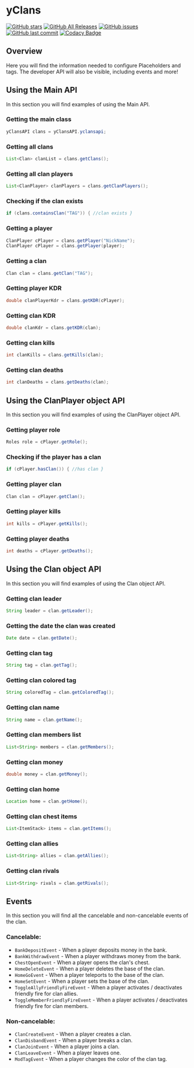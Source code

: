 # yClans

[![GitHub stars](https://img.shields.io/github/stars/yChusy/yclans-api.svg)](https://github.com/yChusy/yclans-api/stargazers)
[![GitHub All Releases](https://img.shields.io/github/downloads/yChusy/yclans-api/total.svg?logoColor=fff)](https://github.com/yChusy/yclans-api/releases/latest)
[![GitHub issues](https://img.shields.io/github/issues-raw/yChusy/yclans-api.svg?label=issues)](https://github.com/yChusy/yclans-api/issues)
[![GitHub last commit](https://img.shields.io/github/last-commit/yChusy/yclans-api.svg)](https://github.com/yChusy/yclans-api/commit)
[![Codacy Badge](https://api.codacy.com/project/badge/Grade/5239a5b8f99b4ed49902b6aaee63f1b2)](https://app.codacy.com/app/yChusy/yclans-api?utm_source=github.com&utm_medium=referral&utm_content=heroslender/HeroMagnata&utm_campaign=Badge_Grade_Dashboard)

## Overview
Here you will find the information needed to configure Placeholders and tags.
The developer API will also be visible, including events and more!


## Using the Main API
In this section you will find examples of using the Main API.

### Getting the main class
```java
yClansAPI clans = yClansAPI.yclansapi;
```

### Getting all clans
```java
List<Clan> clanList = clans.getClans();
```

### Getting all clan players
```java
List<ClanPlayer> clanPlayers = clans.getClanPlayers();
```

### Checking if the clan exists
```java
if (clans.containsClan("TAG")) { //clan exists }
```

### Getting a player
```java
ClanPlayer cPlayer = clans.getPlayer("NickName");
ClanPlayer cPlayer = clans.getPlayer(player);
```

### Getting a clan
```java
Clan clan = clans.getClan("TAG");
```

### Getting player KDR
```java
double clanPlayerKdr = clans.getKDR(cPlayer);
```

### Getting clan KDR
```java
double clanKdr = clans.getKDR(clan);
```
### Getting clan kills
```java
int clanKills = clans.getKills(clan);
```

### Getting clan deaths
```java
int clanDeaths = clans.getDeaths(clan);
```


## Using the ClanPlayer object API
In this section you will find examples of using the ClanPlayer object API.

### Getting player role
```java
Roles role = cPlayer.getRole();
```

### Checking if the player has a clan
```java
if (cPlayer.hasClan()) { //has clan }
```

### Getting player clan
```java
Clan clan = cPlayer.getClan();
```

### Getting player kills
```java
int kills = cPlayer.getKills();
```

### Getting player deaths
```java
int deaths = cPlayer.getDeaths();
```


## Using the Clan object API
In this section you will find examples of using the Clan object API.

### Getting clan leader
```java
String leader = clan.getLeader();
```

### Getting the date the clan was created
```java
Date date = clan.getDate();
```

### Getting clan tag
```java
String tag = clan.getTag();
```

### Getting clan colored tag
```java
String coloredTag = clan.getColoredTag();
```

### Getting clan name
```java
String name = clan.getName();
```

### Getting clan members list
```java
List<String> members = clan.getMembers();
```

### Getting clan money
```java
double money = clan.getMoney();
```

### Getting clan home
```java
Location home = clan.getHome();
```

### Getting clan chest items
```java
List<ItemStack> items = clan.getItems();
```

### Getting clan allies
```java
List<String> allies = clan.getAllies();
```

### Getting clan rivals
```java
List<String> rivals = clan.getRivals();
```


## Events
In this section you will find all the cancelable and non-cancelable events of the clan.

### Cancelable:
- ```BankDepositEvent``` - When a player deposits money in the bank.
- ```BankWithdrawEvent``` - When a player withdraws money from the bank.
- ```ChestOpenEvent``` - When a player opens the clan's chest.
- ```HomeDeleteEvent``` - When a player deletes the base of the clan.
- ```HomeGoEvent``` - When a player teleports to the base of the clan.
- ```HomeSetEvent``` - When a player sets the base of the clan.
- ```ToggleAllyFriendlyFireEvent``` - When a player activates / deactivates friendly fire for clan allies.
- ```ToggleMemberFriendlyFireEvent``` - When a player activates / deactivates friendly fire for clan members.

### Non-cancelable:
- ```ClanCreateEvent``` - When a player creates a clan.
- ```ClanDisbandEvent``` - When a player breaks a clan.
- ```ClanJoinEvent``` - When a player joins a clan.
- ```ClanLeaveEvent``` - When a player leaves one.
- ```ModTagEvent``` - When a player changes the color of the clan tag.
